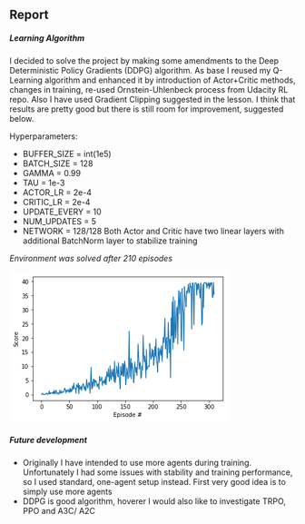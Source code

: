 ## Report
##### Learning Algorithm
I decided to solve the project by making some amendments to the Deep Deterministic Policy Gradients (DDPG) algorithm.
As base I reused  my Q-Learning algorithm and enhanced it by introduction of Actor+Critic methods, changes in training,
re-used Ornstein-Uhlenbeck process from Udacity RL repo. Also I have used  Gradient Clipping suggested in the lesson. 
I think that results are pretty good but there is still room for improvement, suggested below.

Hyperparameters:
* BUFFER_SIZE = int(1e5)  
* BATCH_SIZE = 128         
* GAMMA = 0.99            
* TAU = 1e-3              
* ACTOR_LR = 2e-4      
* CRITIC_LR = 2e-4               
* UPDATE_EVERY = 10  
* NUM_UPDATES = 5
* NETWORK = 128/128 Both Actor and Critic have two linear layers with additional BatchNorm layer to stabilize training 

*Environment was solved after 210 episodes*

![plot](./plot.png)

##### Future development
* Originally I have intended to use more agents during training.
 Unfortunately I had some issues with stability and training performance, so I used standard, one-agent setup instead.
First very good idea is to simply use more agents
* DDPG is good algorithm, hoverer I would also like to investigate TRPO, PPO and A3C/ A2C